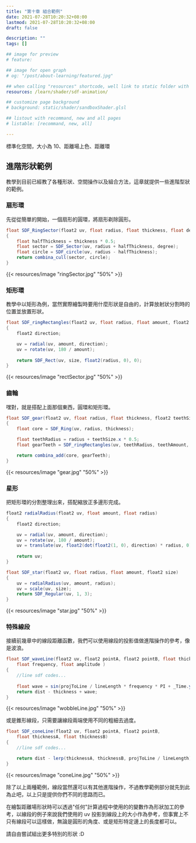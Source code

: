 ```yaml
---
title: "第十章 組合範例"
date: 2021-07-28T10:20:32+08:00
lastmod: 2021-07-28T10:20:32+08:00
draft: false

description: ""
tags: []

## image for preview
# feature: 

## image for open graph
# og: "/post/about-learning/featured.jpg"

## when calling "resources" shortcode, well link to static folder with this path 
resources: /learn/shader/sdf-animation/

## customize page background
# background: static/shader/sandboxShader.glsl

## listout with recommand, new and all pages
# listable: [recommand, new, all]

---
```


標準化空間，大小為 10、距離場上色、距離環

## 進階形狀範例

教學到目前已經教了各種形狀、空間操作以及組合方法，這章就提供一些進階型狀的範例。

### 扇形環

先從從簡單的開始，一個扇形的圓環，將扇形剃除圓形。

```csharp
float SDF_RingSector(float2 uv, float radius, float thickness, float degree)
{
    float halfThickness = thickness * 0.5;
    float sector = SDF_Sector(uv, radius + halfThickness, degree);
    float circle = SDF_circle(uv, radius - halfThickness);
    return combina_cull(sector, circle);
}
```

{{< resources/image "ringSector.jpg" "50%" >}}

### 矩形環

教學中以矩形為例，當然實際繪製時要用什麼形狀是自由的，計算放射狀分割時的位置並放置形狀。

```csharp
float SDF_ringRectangles(float2 uv, float radius, float amount, float2 size)
{
    float2 direction; 

    uv = radial(uv, amount, direction);
    uv = rotate(uv, 180 / amount); 
    
    return SDF_Rect(uv, size, float2(radius, 0), 0);                
}
```

{{< resources/image "rectSector.jpg" "50%" >}}

### 齒輪

嘿對，就是搭配上面那個東西，圓環和矩形環。

```csharp
float SDF_gear(float2 uv, float radius, float thickness, float2 teethSize, float teethAmount)
{
    float core = SDF_Ring(uv, radius, thickness);

    float teethRadius = radius + teethSize.x * 0.5;
    float gearTeeth = SDF_ringRectangles(uv, teethRadius, teethAmount, teethSize);

    return combina_add(core, gearTeeth);
}
```

{{< resources/image "gear.jpg" "50%" >}}

### 星形

把矩形環的分割整理出來，搭配縮放正多邊形完成。

```csharp
float2 radialRadius(float2 uv, float amount, float radius)
{
    float2 direction; 

    uv = radial(uv, amount, direction);
    uv = rotate(uv, 180 / amount); 
    uv = translate(uv, float2(dot(float2(1, 0), direction) * radius, 0));
    
    return uv;              
}
```

```csharp
float SDF_star(float2 uv, float radius, float amount, float2 size)
{
    uv = radialRadius(uv, amount, radius);
    uv = scale(uv, size);
    return SDF_Regular(uv, 1, 3);
}
```

{{< resources/image "star.jpg" "50%" >}}

### 特殊線段

接續前幾章中的線段距離函數，我們可以使用線段的投影值做進階操作的參考，像是波浪。

```csharp
float SDF_waveLine(float2 uv, float2 pointA, float2 pointB, float thickness, 
    float frequency, float amplitude )
{
    //line sdf codes...
    
    float wave = sin(projToLine / lineLength * frequency * PI + _Time.y) * amplitude;
    return dist - thickness + wave;  
}
```

{{< resources/image "wobbleLine.jpg" "50%" >}}

或是錐形線段，只需要讓線段兩端使用不同的粗細去過度。

```csharp
float SDF_coneLine(float2 uv, float2 pointA, float2 pointB, 
    float thicknessA, float thicknessB)
{
    //line sdf codes...

    return dist - lerp(thicknessA, thicknessB, projToLine / lineLength);  
}
```

{{< resources/image "coneLine.jpg" "50%" >}}

除了以上兩種範例，線段當然還可以有其他進階操作，不過教學範例部分就先到此為止吧，以上只是提供你們不同的思路而已。

在繪製距離場形狀時可以透過"任何"計算過程中使用的的變數作為形狀加工的參考，以線段的例子來說我們使用的 uv 投影到線段上的大小作為參考，但事實上不只有線段可以這樣做，無論是圓形的角度、或是矩形特定邊上的長度都可以。

請自由嘗試組出更多特別的形狀 :D

